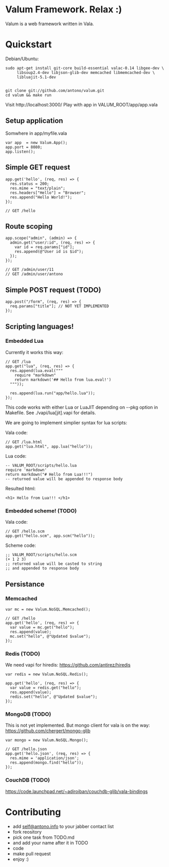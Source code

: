 # Valum Framework. Relax :)

Valum is a web framework written in Vala.

# Quickstart

Debian/Ubuntu:

    sudo apt-get install git-core build-essential valac-0.14 libgee-dev \
         libsoup2.4-dev libjson-glib-dev memcached libmemcached-dev \
         libluajit-5.1-dev


    git clone git://github.com/antono/valum.git
    cd valum && make run

Visit http://localhost:3000/
Play with app in VALUM_ROOT/app/app.vala


## Setup application
   
Somwhere in app/myfile.vala

    var app  = new Valum.App();
    app.port = 8080;
    app.listen();

## Simple GET request

    app.get('hello', (req, res) => {
      res.status = 200;
      res.mime = "text/plain";
      res.headers["Hello"] = "Browser";
      res.append("Hello World!");
    });
    
    // GET /hello

## Route scoping

    app.scope("admin", (admin) => {
      admin.get("user/:id", (req, res) => {
        var id = req.params["id"];
        res.append(@"User id is $id");
      });
    });
    
    // GET /admin/user/11
    // GET /admin/user/antono
    
## Simple POST request (TODO)

    app.post("/form", (req, res) => {
      req.params["title"]; // NOT YET IMPLEMENTED
    });

## Scripting languages!

### Embedded Lua

Currently it works this way:

    // GET /lua
    app.get("lua", (req, res) => {
      res.append(lua.eval("""
        require "markdown"
        return markdown('## Hello from lua.eval!')
      """));
      
      res.append(lua.run("app/hello.lua"));
    });


This code works with either Lua or LuaJIT depending
on --pkg option in Makefile. See ./vapi/lua[jit].vapi for
details.

We are going to implement simplier syntax for lua scripts:

Vala code:

    // GET /lua.html
    app.get("lua.html", app.lua("hello"));

Lua code:

    -- VALUM_ROOT/scripts/hello.lua
    require 'markdown'
    return markdown("# Hello from Lua!!!")
    -- returned value will be appended to response body

Resulted html:

    <h1> Hello from Lua!!! </h1>
   
### Embedded scheme! (TODO)

Vala code:

    // GET /hello.scm
    app.get("hello.scm", app.scm("hello"));

Scheme code:

    ;; VALUM_ROOT/scripts/hello.scm
    (+ 1 2 3)
    ;; returned value will be casted to string
    ;; and appended to response body

## Persistance

### Memcached

    var mc = new Valum.NoSQL.Memcached();
    
    // GET /hello
    app.get('hello', (req, res) => {
      var value = mc.get("hello");
      res.append(value);
      mc.set("hello", @"Updated $value");
    });

### Redis (TODO)

We need vapi for hiredis: https://github.com/antirez/hiredis

    var redis = new Valum.NoSQL.Redis();
    
    app.get('hello', (req, res) => {
      var value = redis.get("hello");
      res.append(value);
      redis.set("hello", @"Updated $value");
    });


### MongoDB (TODO)

This is not yet implemented. But mongo client for 
vala is on the way: https://github.com/chergert/mongo-glib

    var mongo = new Valum.NoSQL.Mongo();
    
    // GET /hello.json
    app.get('hello.json', (req, res) => {
      res.mime = 'application/json';
      res.append(mongo.find("hello"));
    });


### CouchDB (TODO)

https://code.launchpad.net/~adiroiban/couchdb-glib/vala-bindings


# Contributing

 - add self@antono.info to your jabber contact list
 - fork reository
 - pick one task from TODO.md
 - and add your name after it in TODO 
 - code
 - make pull request
 - enjoy :)
